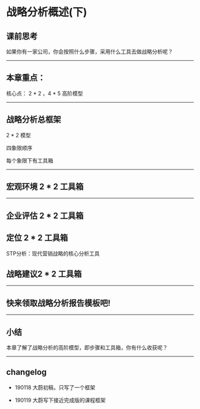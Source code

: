 # 战略分析概述(下)


## 课前思考

如果你有一家公司，你会按照什么步骤，采用什么工具去做战略分析呢？

---

## 本章重点：

核心点： 2 * 2 ，4 * 5 高阶模型



---

## 战略分析总框架

 2 * 2 模型

四象限顺序

每个象限下有工具箱




---
## 宏观环境 2 * 2 工具箱

---
## 企业评估 2 * 2 工具箱 


## 定位 2 * 2 工具箱

STP分析：现代营销战略的核心分析工具

## 战略建议2 * 2 工具箱

---
## 快来领取战略分析报告模板吧!


--- 

## 小结

本章了解了战略分析的高阶模型，即步骤和工具箱，你有什么收获呢？






----

## changelog

- 190118 大蔚初稿，只写了一个框架

- 190119 大蔚写下接近完成版的课程框架